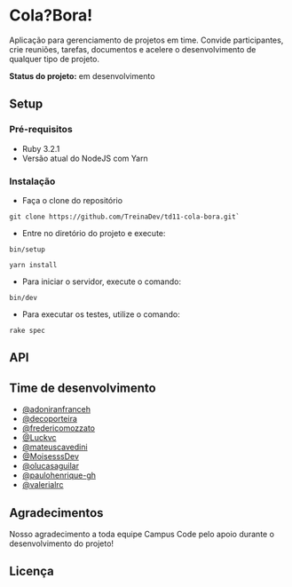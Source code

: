 # Cola?Bora!

Aplicação para gerenciamento de projetos em time. Convide participantes, crie reuniões, tarefas, documentos e acelere o desenvolvimento de qualquer tipo de projeto.

**Status do projeto:** em desenvolvimento

## Setup

### Pré-requisitos
- Ruby 3.2.1
- Versão atual do NodeJS com Yarn

### Instalação
- Faça o clone do repositório
```
git clone https://github.com/TreinaDev/td11-cola-bora.git`
``` 
- Entre no diretório do projeto e execute:

```
bin/setup

yarn install
```

- Para iniciar o servidor, execute o comando:
```
bin/dev
```
- Para executar os testes, utilize o comando:
```
rake spec
```

## API


## Time de desenvolvimento

- [@adoniranfranceh](https://github.com/adoniranfranceh)
- [@decoporteira](https://github.com/decoporteira)
- [@fredericomozzato](https://github.com/fredericomozzato)
- [@Luckvc](https://github.com/Luckvc)
- [@mateuscavedini](https://github.com/mateuscavedini)
- [@MoisesssDev](https://github.com/MoisesssDev)
- [@olucasaguilar](https://github.com/olucasaguilar)
- [@paulohenrique-gh](https://github.com/paulohenrique-gh)
- [@valerialrc](https://github.com/valerialrc)


## Agradecimentos
Nosso agradecimento a toda equipe Campus Code pelo apoio durante o desenvolvimento do projeto!

## Licença

